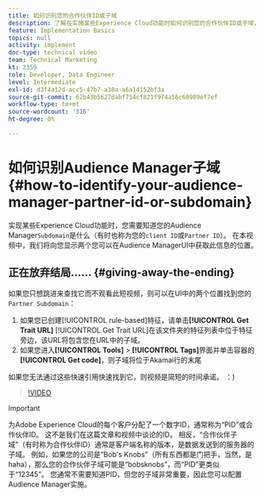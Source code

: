 ```yaml
---
title: 如何识别您的合作伙伴ID或子域
description: 了解在实施某些Experience Cloud功能时如何识别您的合作伙伴ID或子域，以及可在Audience ManagerUI中的两个位置获取此ID。
feature: Implementation Basics
topics: null
activity: implement
doc-type: technical video
team: Technical Marketing
kt: 2359
role: Developer, Data Engineer
level: Intermediate
exl-id: d3f4a12d-acc5-47b7-a38a-a6a14152bf3a
source-git-commit: 62b43b5627dabf754cf821f974a56c60989ef7ef
workflow-type: tm+mt
source-wordcount: '316'
ht-degree: 0%

---
```


# 如何识别Audience Manager子域 {#how-to-identify-your-audience-manager-partner-id-or-subdomain}

实现某些Experience Cloud功能时，您需要知道您的Audience Manager`Subdomain`是什么（有时也称为您的`client ID`或`Partner ID`）。 在本视频中，我们将向您显示两个您可以在Audience ManagerUI中获取此信息的位置。

## 正在放弃结局…… {#giving-away-the-ending}

如果您只想跳进来查找它而不观看此短视频，则可以在UI中的两个位置找到您的`Partner Subdomain`：

1. 如果您已创建[!UICONTROL rule-based]特征，请单击&#x200B;**[!UICONTROL Get Trait URL]**
   [!UICONTROL Get Trait URL]在该文件夹的特征列表中位于特征旁边，该URL将包含您在URL中的子域。
1. 如果您进入&#x200B;**[!UICONTROL Tools]** > **[!UICONTROL Tags]**&#x200B;界面并单击容器的&#x200B;**[!UICONTROL Get code]**，则子域将位于Akamai行的末尾

如果您无法通过这些快速引用快速找到它，则视频是简短的时间承诺。 ：)

>[!VIDEO](https://video.tv.adobe.com/v/40891/?quality=12&captions=chi_hans)

>[!IMPORTANT]
>
>为Adobe Experience Cloud的每个客户分配了一个数字ID，通常称为“PID”或合作伙伴ID。 这不是我们在这篇文章和视频中谈论的ID。 相反，“合作伙伴子域”（有时称为合作伙伴ID）通常是客户端名称的版本，是数据发送到的服务器的子域。 例如，如果您的公司是“Bob&#39;s Knobs”（所有东西都是门把手，当然，是haha），那么您的合作伙伴子域可能是“bobsknobs”，而“PID”更类似于“12345”。 您通常不需要知道PID，但您的子域非常重要，因此您可以配置Audience Manager实施。
>
